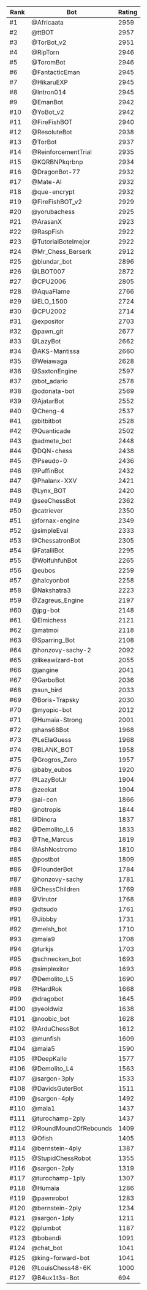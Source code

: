 Rank|Bot|Rating
---|---|---
#1|@Africaata|2959
#2|@ttBOT|2957
#3|@TorBot_v2|2951
#4|@RipTorn|2946
#5|@ToromBot|2946
#6|@FantacticEman|2945
#7|@HikaruEXP|2945
#8|@Intron014|2945
#9|@EmanBot|2942
#10|@YoBot_v2|2942
#11|@FireFishBOT|2940
#12|@ResoluteBot|2938
#13|@TorBot|2937
#14|@ReinforcementTrial|2935
#15|@KQRBNPkqrbnp|2934
#16|@DragonBot-77|2932
#17|@Mate-AI|2932
#18|@que-encrypt|2932
#19|@FireFishBOT_v2|2929
#20|@yorubachess|2925
#21|@ArasanX|2923
#22|@RaspFish|2922
#23|@TutorialBotelmejor|2922
#24|@Mr_Chess_Berserk|2912
#25|@blundar_bot|2896
#26|@LBOT007|2872
#27|@CPU2006|2805
#28|@AquaFlame|2766
#29|@ELO_1500|2724
#30|@CPU2002|2714
#31|@expositor|2703
#32|@pawn_git|2677
#33|@LazyBot|2662
#34|@AKS-Mantissa|2660
#35|@Weiawaga|2628
#36|@SaxtonEngine|2597
#37|@bot_adario|2578
#38|@odonata-bot|2569
#39|@AjatarBot|2552
#40|@Cheng-4|2537
#41|@bitbitbot|2528
#42|@Quanticade|2502
#43|@admete_bot|2448
#44|@DQN-chess|2438
#45|@Pseudo-0|2436
#46|@PuffinBot|2432
#47|@Phalanx-XXV|2421
#48|@Lynx_BOT|2420
#49|@seeChessBot|2362
#50|@catriever|2350
#51|@fornax-engine|2349
#52|@simpleEval|2333
#53|@ChessatronBot|2305
#54|@FataliiBot|2295
#55|@WolfuhfuhBot|2265
#56|@eubos|2259
#57|@halcyonbot|2258
#58|@Nakshatra3|2223
#59|@Zagreus_Engine|2197
#60|@jpg-bot|2148
#61|@Elmichess|2121
#62|@matmoi|2118
#63|@Sparring_Bot|2108
#64|@honzovy-sachy-2|2092
#65|@likeawizard-bot|2055
#66|@jangine|2041
#67|@GarboBot|2036
#68|@sun_bird|2033
#69|@Boris-Trapsky|2030
#70|@myopic-bot|2012
#71|@Humaia-Strong|2001
#72|@hans68Bot|1968
#73|@LeElaGuess|1968
#74|@BLANK_BOT|1958
#75|@Grogros_Zero|1957
#76|@baby_eubos|1920
#77|@LazyBotJr|1904
#78|@zeekat|1904
#79|@ai-con|1866
#80|@notropis|1844
#81|@Dinora|1837
#82|@Demolito_L6|1833
#83|@The_Marcus|1819
#84|@AshNostromo|1810
#85|@postbot|1809
#86|@FlounderBot|1784
#87|@honzovy-sachy|1781
#88|@ChessChildren|1769
#89|@Virutor|1768
#90|@dtsudo|1761
#91|@Jibbby|1731
#92|@melsh_bot|1710
#93|@maia9|1708
#94|@turkjs|1703
#95|@schnecken_bot|1693
#96|@simplexitor|1693
#97|@Demolito_L5|1690
#98|@HardRok|1668
#99|@dragobot|1645
#100|@yeoldwiz|1638
#101|@noobic_bot|1628
#102|@ArduChessBot|1612
#103|@munfish|1609
#104|@maia5|1590
#105|@DeepKalle|1577
#106|@Demolito_L4|1563
#107|@sargon-3ply|1533
#108|@DavidsGuterBot|1511
#109|@sargon-4ply|1492
#110|@maia1|1437
#111|@turochamp-2ply|1437
#112|@RoundMoundOfRebounds|1409
#113|@Ofish|1405
#114|@bernstein-4ply|1387
#115|@StupidChessRobot|1355
#116|@sargon-2ply|1319
#117|@turochamp-1ply|1307
#118|@Humaia|1286
#119|@pawnrobot|1283
#120|@bernstein-2ply|1234
#121|@sargon-1ply|1211
#122|@plumbot|1187
#123|@bobandi|1091
#124|@chat_bot|1041
#125|@king-forward-bot|1041
#126|@LouisChess48-6K|1000
#127|@B4ux1t3s-Bot|694
